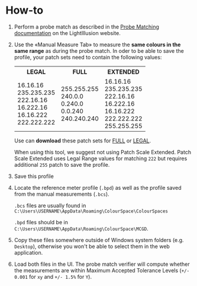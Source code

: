 # How-to

1. Perform a probe match as described in the [Probe Matching documentation](https://www.lightillusion.com/probe_matching.html) on the LightIllusion website.

2. Use the «Manual Measure Tab» to measure the **same colours in the same range** as during the probe match. In oder to be able to save the profile, your patch sets need to contain the following values:

   <!-- prettier-ignore -->
   <table class='table-patches'>
      <tr>
        <th>LEGAL</th>
        <th>FULL</th>
        <th>EXTENDED</th>
      </tr>
      <tr>
        <td>
        16.16.16<br>
        235.235.235<br>
        222.16.16<br>
        16.222.16<br>
        16.16.222<br>
        222.222.222
        </td>
        <td>
        255.255.255<br>
        240.0.0<br>
        0.240.0<br>
        0.0.240<br>
        240.240.240
        </td>
        <td>
        16.16.16<br>
        235.235.235<br>
        222.16.16<br>
        16.222.16<br>
        16.16.222<br>
        222.222.222<br>
        255.255.255
        </td>
      </tr>
    </table>

   Use can **download** these patch sets for [FULL](./Probe-Matching-Verification_FULL.csv) or [LEGAL](./Probe-Matching-Verification_LEGAL.csv).

   When using this tool, we suggest not using Patch Scale Extended. Patch Scale Extended uses Legal Range values for matching `222` but requires additional `255` patch to save the profile.

3. Save this profile

4. Locate the reference meter profile (`.bpd`) as well as the profile saved from the manual measurements (`.bcs`).

   `.bcs` files are usually found in `C:\Users\USERNAME\AppData\Roaming\ColourSpace\ColourSpaces`

   `.bpd` files should be in `C:\Users\USERNAME\AppData\Roaming\ColourSpace\MCGD`.

5. Copy these files somewhere outside of Windows system folders (e.g. `Desktop`), otherwise you won't be able to select them in the web application.

6. Load both files in the UI. The probe match verifier will compute whether the measurements are within Maximum Accepted Tolerance Levels (`+/- 0.001` for `xy` and `+/- 1.5%` for `Y`).
